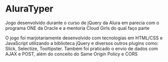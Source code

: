 # AluraTyper
Jogo desenvolvido durante o curso de jQuery da Alura em parecia com o programa ONE da Oracle e a mentoria Cloud Girls do qual faço parte

O jogo foi marjotariamente desenvolvido com tecnologias em HTML/CSS e JavaScript utilizando a biblioteca jQuery e diversos outros plugins como: Slick, Selectize, Tooltipster.
Também foi praticado o envio de dados com AJAX e POST, além do conceito do Same Origin Policy e CORS
